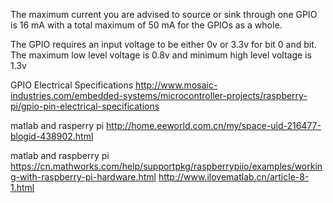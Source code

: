 The maximum current you are advised to source or sink through one GPIO is 16 mA with a total maximum of 50 mA for the GPIOs as a whole.

The GPIO requires an input voltage to be either 0v or 3.3v for bit 0 and bit. The maximum low level voltage is 0.8v and minimum high level voltage is 1.3v

GPIO Electrical Specifications http://www.mosaic-industries.com/embedded-systems/microcontroller-projects/raspberry-pi/gpio-pin-electrical-specifications

matlab and rasperry pi http://home.eeworld.com.cn/my/space-uid-216477-blogid-438902.html

matlab and raspberry pi https://cn.mathworks.com/help/supportpkg/raspberrypiio/examples/working-with-raspberry-pi-hardware.html
http://www.ilovematlab.cn/article-8-1.html
